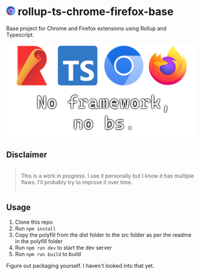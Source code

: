 # ![Logo](./src/icons/icon24.png) rollup-ts-chrome-firefox-base

Base project for Chrome and Firefox extensions using Rollup and Typescript.

![Image showing Rollup, TypeScript, Crhome and Firefox logo with the text, "No framework, No BS."](./src/images/example.png)

## Disclaimer

> ⠀  
> This is a work in progress. I use it personally but I know it has multiple flaws. I'll probably try to improve it over time.  
> ⠀

## Usage

1. Clone this repo
2. Run `npm install`
3. Copy the polyfill from the dist folder to the src folder as per the readme in the polyfill folder
4. Run `npm run dev` to start the dev server
5. Run `npm run build` to build

Figure out packaging yourself. I haven't looked into that yet.
